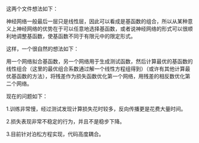 这两个文件想法如下：

神经网络一般最后一层只是线性层，因此可以看成是基函数的组合，所以从某种意义上神经网络的优势在于可以任意地选择基函数，或者说神经网络的形式可以很顺利地调整基函数，使基函数不同于有限元中的限定形式。

这样，一个很自然的想法如下：

用一个网络拟合基函数，另一个网络用于生成测试函数，然后计算最优的基函数的线性组合（这里的最优组合系数通过解一个线性方程组得到）（或许有其他计算最优基函数的方法），将残差作为损失函数优化第一个网络，用残差的相反数优化第二个网络。

现在的问题如下：

1.训练非常慢，经过测试发现计算损失花时较多，反向传播更是花费大量时间。

2.损失表现非常不稳定的行为，并且不是稳步下降。

3.目前针对泊松方程实现，代码高度耦合。